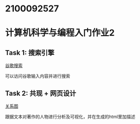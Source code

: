 # 2100092527
<html>
<body>
    <h1>计算机科学与编程入门作业2</h1>
    <h2>Task 1: 搜索引擎</h2>
     <a target="_blank" href="https://jamalsamatova.github.io/hw1.html">谷歌搜索</a>
    <p>可以访问谷歌输入内容并进行搜索</p>
    <h2>Task 2: 共现 + 网页设计</h2>
    <a target="_blank" href="https://jamalsamatova.github.io/threekingdoms_relations.html">关系图</a>
    <p>跟据文本对著作的人物进行分析及可视化，并在生成的html里加描述</p>
</body>
</html>
